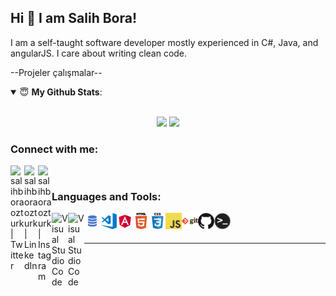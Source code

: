 ## Hi 👋 I am Salih Bora! 

I am a self-taught software developer mostly experienced in C#, Java, and angularJS. I care about writing clean code.


--Projeler çalışmalar--

<details open>
 <summary> 😇 <b>My Github Stats</b>: </summary>
<br>
<p align = "center">
  <img src = "https://github-readme-stats.vercel.app/api?username=salihboraozturk&show_icons=true&theme=yeblu&line_height=27">
  <img src = "https://github-readme-stats.vercel.app/api/top-langs/?username=salihboraozturk&hide=css,java,html&theme=yeblu">
</p>

</details>

### Connect with me:
[<img align="left" alt="salihboraozturk | Twitter" width="22px" src="https://cdn.jsdelivr.net/npm/simple-icons@v3/icons/twitter.svg" />][twitter]
[<img align="left" alt="salihboraozturk | LinkedIn" width="22px" src="https://cdn.jsdelivr.net/npm/simple-icons@v3/icons/linkedin.svg" />][linkedin]
[<img align="left" alt="salihboraozturk | Instagram" width="22px" src="https://cdn.jsdelivr.net/npm/simple-icons@v3/icons/instagram.svg" />][instagram]

<br />

### Languages and Tools:
<img align="left" alt="Visual Studio Code" width="26px" src="https://raw.githubusercontent.com/jmnote/z-icons/master/svg/csharp.svg" />
<img align="left" alt="Visual Studio Code" width="26px" src="https://raw.githubusercontent.com/jmnote/z-icons/master/svg/java.svg" />
<img align="left" alt="SQL" width="26px" src="https://raw.githubusercontent.com/github/explore/80688e429a7d4ef2fca1e82350fe8e3517d3494d/topics/sql/sql.png" />

<img align="left" alt="Visual Studio Code" width="26px" src="https://raw.githubusercontent.com/github/explore/80688e429a7d4ef2fca1e82350fe8e3517d3494d/topics/visual-studio-code/visual-studio-code.png"/>
<img align="left" alt="angularJS" width="26px" src="https://raw.githubusercontent.com/github/explore/80688e429a7d4ef2fca1e82350fe8e3517d3494d/topics/angular/angular.png" />
<img align="left" alt="HTML5" width="26px" src="https://raw.githubusercontent.com/github/explore/80688e429a7d4ef2fca1e82350fe8e3517d3494d/topics/html/html.png" />
<img align="left" alt="CSS3" width="26px" src="https://raw.githubusercontent.com/github/explore/80688e429a7d4ef2fca1e82350fe8e3517d3494d/topics/css/css.png" />
<img align="left" alt="JavaScript" width="26px" src="https://raw.githubusercontent.com/github/explore/80688e429a7d4ef2fca1e82350fe8e3517d3494d/topics/javascript/javascript.png" />
<img align="left" alt="Git" width="26px" src="https://raw.githubusercontent.com/github/explore/80688e429a7d4ef2fca1e82350fe8e3517d3494d/topics/git/git.png" />
<img align="left" alt="GitHub" width="26px" src="https://raw.githubusercontent.com/github/explore/78df643247d429f6cc873026c0622819ad797942/topics/github/github.png" />
<img align="left" alt="Terminal" width="26px" src="https://raw.githubusercontent.com/github/explore/80688e429a7d4ef2fca1e82350fe8e3517d3494d/topics/terminal/terminal.png" />
<br />
<br />

---
[twitter]: https://twitter.com/sboraozturk
[instagram]: https://www.instagram.com/salihboraozturk
[linkedin]: https://www.linkedin.com/in/salih-bora-%C3%B6zt%C3%BCrk-8b839720a/

